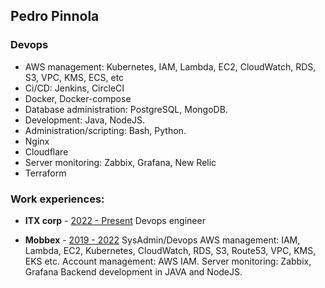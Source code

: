 ## Pedro Pinnola
### Devops

* AWS management: Kubernetes, IAM, Lambda, EC2, CloudWatch, RDS, S3, VPC, KMS, ECS, etc
* Ci/CD: Jenkins, CircleCI
* Docker, Docker-compose
* Database administration: PostgreSQL, MongoDB.
* Development: Java, NodeJS.
* Administration/scripting: Bash, Python.
* Nginx
* Cloudflare
* Server monitoring: Zabbix, Grafana, New Relic
* Terraform


### Work experiences:
* **ITX corp** - [2022 - Present](https://www.itx.com) Devops engineer
  


* **Mobbex** - [2019 - 2022](https://www.mobbex.com) SysAdmin/Devops
  AWS management: IAM, Lambda, EC2, Kubernetes,
  CloudWatch, RDS, S3, Route53, VPC, KMS, EKS etc.
  Account management: AWS IAM.
  Server monitoring: Zabbix, Grafana
  Backend development in JAVA and NodeJS.
